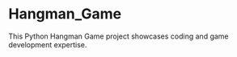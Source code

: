 # Hangman_Game

This Python Hangman Game project showcases coding and game development expertise.




